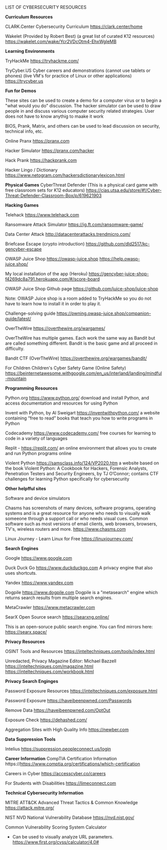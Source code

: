 LIST OF CYBERSECURITY RESOURCES

**Curriculum Resources**

CLARK.Center Cybersecurity Curriculum
https://clark.center/home

Wakelet (Provided by Robert Best)
(a great list of curated K12 resources)
https://wakelet.com/wake/Ycr2VDcOtm4-EhxWgIeMB

**Learning Environments**

TryHackMe
https://tryhackme.com/

TryCyber.US Cyber careers and demonstrations
(cannot use tablets or phones)
(live VM's for practice of Linux or other applications)
https://trycyber.us 

**Fun for Demos**

These sites can be used to create a demo for a computer virus or to begin a "what would you do" discussion.
The hacker simulator can be used to draw people in and discuss various computer security related strategies. User does not have to know anythig to maake it work

BIOS, Prank, Matrix, and others can be used to lead discussion on security, technical info, etc.

Online Pranx
https://pranx.com

Hacker Simulator
https://pranx.com/hacker

Hack Prank
https://hackprank.com

Hacker Lingo / Dictionary
https://www.netogram.com/hackersdictionarylexicon.html

**Physical Games**
CyberThreat Defender
(This is a physical card game with free classroom sets for K12 educators)
https://cias.utsa.edu/store/#!/Cyber-Threat-Defender-Classroom-Box/p/619621903

**Hacking Games**

Telehack
https://www.telehack.com

Ransomware Attack Simulator
https://ig.ft.com/ransomware-game/

Data Center Attack
http://datacenterattacks.trendmicro.com/

Briefcase Escape (crypto introduction)
https://github.com/dld2517/kc-gencyber-escape

OWASP Juice Shop
https://owasp-juice.shop
https://help.owasp-juice.shop/

My local installation of the app (Heroku)
https://gencyber-juice-shop-f4269dc8a791.herokuapp.com/#/score-board

OWASP Juice Shop
Github page
https://github.com/juice-shop/juice-shop

Note: OWASP Juice shop is a room added to TryHackMe so you do not have to learn how to install it in order to play it.

Challenge-solving guide
https://pwning.owasp-juice.shop/companion-guide/latest/

OverTheWire
https://overthewire.org/wargames/

OverTheWire has multiple games. Each work the same way as Bandit but are called something different. Bandit is the basic game and all proceed in difficulty.

Bandit CTF (OverTheWire)
https://overthewire.org/wargames/bandit/

For Children
Children's Cyber Safety Game (Online Safety)
https://beinternetawesome.withgoogle.com/en_us/interland/landing/mindful-mountain

**Programming Resources**

Python.org
https://www.python.org/
download and install Python, and access documentation and resources for using Python

Invent with Python, by Al Sweigart
https://inventwithpython.com/
a website containing “free to read” books that teach you how to write programs in Python

Codecademy
https://www.codecademy.com/
free courses for learning to code in a variety of languages

Replit - https://replit.com/
an online environment that allows you to create and run Python programs online

Violent Python
https://samsclass.info/124/VP2020.htm
a website based on the book Violent Python: A Cookbook for Hackers, Forensic Analysts, Penetration Testers and Security Engineers, by TJ O’Connor; contains CTF challenges for learning Python specifically for cybersecurity

**Other helpfful sites**

Software and device simulators

Chasms has screenshots of many devices, software programs, operating systems and is a great resource for anyone who needs to visually walk someeone through a support call or who needs visual cues.
Common software such as most versions of email clients, web browsers, browsers, TV's, wireless routers and more.
https://www.chasms.com

Linux Journey - Learn Linux for Free
https://linuxjourney.com/

**Search Engines**

Google
https://www.google.com

Duck Duck Go
https://www.duckduckgo.com
A privacy engine that also uses shortcuts.

Yandex
https://www.yandex.com


Dogpile
https://www.dogpile.com
Dogpile is a "metasearch" engine which returns search results from multiple search engines.

MetaCrawler
https://www.metacrawler.com

SearX Open Source search
https://searxng.online/

This is an open-soruce public search engine.
You can find mirrors here: https://searx.space/

**Privacy Resources**

OSINT Tools and Resources
https://inteltechniques.com/tools/index.html

Unredacted, Privacy Magazine
Editor: Michael Bazzell
https://inteltechniques.com/magazine.html
https://inteltechniques.com/workbook.html

**Privacy Search Enginges**

Password Exposure Resources
https://inteltechniques.com/exposure.html

Password Exposure
https://haveibeenpwned.com/Passwords

Remove Data
https://haveibeenpwned.com/OptOut

Exposure Check
https://dehashed.com/

Aggregation Sites with High Quality Info
https://newber.com

**Data Suppression Tools**

Intelius
https://suppression.peopleconnect.us/login

**Career Information**
CompTIA Certification Information
https://https://www.comptia.org/certifications/which-certification

Careers in Cyber
https://accesscyber.co/careers

For Students with Disabilities
https://limeconnect.com

**Technical Cybersecurity Information**

MITRE ATT&CK
Advanced Threat Tactics & Common Knowledge
https://attack.mitre.org/

NIST NVD
National Vulnerability Database
https://nvd.nist.gov/

Common Vulnerability Scoring System Calculator
* Can be used to visually analyze URL parameters.
https://www.first.org/cvss/calculator/4.0#
